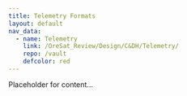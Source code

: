 ```yaml
---
title: Telemetry Formats
layout: default
nav_data:
  - name: Telemetry
    link: /OreSat_Review/Design/C&DH/Telemetry/
    repo: /vault
    defcolor: red
---
```



Placeholder for content...

